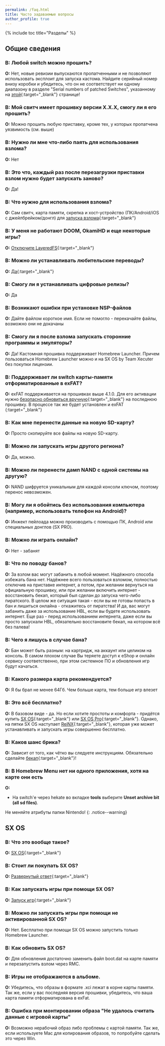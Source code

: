 ```yaml
---
permalink: /faq.html
title: Часто задаваемые вопросы
author_profile: true
---
```

{% include toc title="Разделы" %}

## Общие сведения

### **В:** Любой switch можно прошить?
**О:** Нет, новые ревизии выпускаются пропатченными и не позволяют использовать эксплоит для запуска кастома. Найдите серийный номер внизу коробки и убедитесь, что он не соответствует ни одному диапазону в разделе "Serial numbers of patched Switches", указанному на [этой](https://gbatemp.net/threads/switch-informations-by-serial-number.481215/){:target="_blank"} странице!

### **В:** Мой свитч имеет прошивку версии X.X.X, смогу ли я его прошить?
**О:** Можно прошить любую приставку, кроме тех, у которых пропатчена уязвимость (см. выше)

### **В:** Нужно ли мне что-либо паять для использования взлома?
**О:** Нет

### **В:** Это что, каждый раз после перезагрузки приставки взлом нужно будет запускать заново? 
**О:** Да! 

### **В:** Что нужно для использования взлома? 
**О:** Сам свитч, карта памяти, скрепка и хост-устройство (ПК/Android/iOS с джейлбрейком/донгл) для [запуска взлома](fusee-gelee){:target="_blank"}

### **В:** У меня не работают DOOM, OkamiHD и еще некоторые игры? 
**О:** [Отключите LayeredFS](games#использование-переводов){:target="_blank"}

### **В:** Можно ли устанавливать любительские переводы? 
**О:** [Да](games#использование-переводов){:target="_blank"}

### **В:** Смогу ли я устанавливать цифровые релизы? 
**О:** Да

### **В:** Возникают ошибки при установке NSP-файлов 
**О:** Дайте файлом короткое имя. Если не помогло - перекачайте файлы, возможно они не докачаны

### **В:** Смогу ли я после взлома запускать сторонние программы и эмуляторы?
**О:** Да! Кастомная прошивка поддерживает Homebrew Launcher. Причем пользоваться Homebrew Launcher можно и на SX OS by Team Xecuter без покупки лицензии.

### **В:** Поддерживает ли switch карты-памяти отформатированные в exFAT?
**О:** exFAT поддерживается на прошивках выше 4.1.0. Для его активации нужно [безопасно обновиться вручную](update-to-latest){:target="_blank"} на последнюю прошивку. В процессе так же будет установлен и exFAT
{:target="_blank"}

### **В:** Как мне перенести данные на новую SD-карту?
**О:** Просто скопируйте все файлы на новую SD-карту.

### **В:** Можно ли запускать игры другого региона?
**О:** Да, можно.

### **В:** Можно ли перенести дамп NAND с одной системы на другую?
**О:** NAND шифруется уникальным для каждой консоли ключом, поэтому перенос невозможен.

### **В:** Могу ли я обойтись без использования компьютера (например, использовать телефон на Android)?
**О:** Инжект пейлоада можно производить с помощью ПК, Android или специальных донглов (SX PRO).

### **В:** Можно ли играть онлайн? 
**О:** Нет - забанят

### **В:** Что по поводу банов?
**О:** За взлом вас могут забанить в любой момент. Надёжного способа избежать бана нет. Надёжнее всего пользоваться взломом, полностью отключив на приставке интернет, а потом, при желании вернуться на официальную прошивку, или при желании включить интернет - восстановить бекап, который был сделан до запуска чего-либо пиратского. В целом же ситуация такая - если вы не готовы попасть в бан и лишиться онлайна - откажитесь от пиратства! И да, вас могут забанить даже за использование HBL, если вы будете использовать интернет. Еще раз - перед использованием интернета, даже если вы просто запускали HBL, обязательно восстановите бекап, на котором всё без палева!

### **В:** Чего я лишусь в случае бана? 
**О:** Бан может быть разным: на картридж, на аккаунт или целиком на консоль. В самом плохом случае Вы теряете доступ к eShop и онлайн сервису соответственно, при этом системное ПО и обновления игр будут качаться.

### **В:** Какого размера карта рекомендуется? 
**О:** Я бы брал не менее 64Гб. Чем больше карта, тем больше игр влезет

### **В:** Это всё бесплатно?
**О:** В базовом виде - да. Но если хотите простоты и комфорта - придётся купить [SX OS](sxos){:target="_blank"} или [SX OS Pro](sxos){:target="_blank"}. Однако, на пятки SX OS наступает [ReiNX](reinx){:target="_blank"}, которая уже может устанавливать и запускать игры совершенно бесплатно. 

### **В:** Каков шанс брика? 
**О:** Зависит от того, как чётко вы следуете инструкциям. Обязательно сделайте [бекап](backup-nand){:target="_blank"}! 

### **В:** В Homebrew Menu нет ни одного приложения, хотя на карте они есть
**О:** 

* На switch'е через hekate во вкладке **tools** выберите **Unset archive bit (all sd files)**.

Не меняйте атрибуты папки Nintendo!
{: .notice--warning}

## SX OS

### **В:** Что это вообще такое?
**О:** [SX OS](sxos){:target="_blank"}

### **В:** Стоит ли покупать SX OS?
**О:** [Развернутый ответ](sxos-games){:target="_blank"}

### **В:** Как запускать игры при помощи SX OS?
**О:** [Запуск игр](sxos-games){:target="_blank"}

### **В:** Можно ли запускать игры при помощи не активированной SX OS?
**О:** Нет. Бесплатно при помощи SX OS можно запустить только Homebrew Launcher.

### **В:** Как обновить SX OS?
**О:** Для обновления достаточно заменить файл boot.dat на карте памяти и перезапустить взлом через RMC.

### **В:** Игры не отображаются в альбоме.
**О:** Убедитесь, что образы в формате .xci лежат в корне карты памяти. Так же, если у вас последняя версия прошивки, убедитесь, что ваша карта памяти отформатирована в exFat.

### **В:** Ошибка при монтировании образа "Не удалось считать данные с игровой карты"
**О:** Возможно нерабочий образ либо проблемы с картой памяти. Так же, если используете Mac для копирования образов, то попробуйте сделать это через Win.
